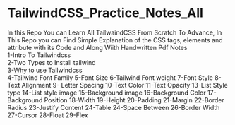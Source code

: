 # TailwindCSS_Practice_Notes_All
In this Repo You can Learn All TailwaindCSS From Scratch To Advance, In This Repo you can Find Simple Explanation of the CSS tags, elements and attribute with its Code and Along Wiith Handwritten Pdf Notes<br>
1-Intro To Tailwindcss<br>
2-Two Types to Install tailwind<br>
3-Why to use Tailwindcss<br>
4-Tailwind Font Family
5-Font Size
6-Tailwind Font weight
7-Font Style
8-Text Alignment
9- Letter Spacing
10-Text Color
11-Text Opacity
13-List Style type
14-List style image
15-Background image
16-Background Color
17-Background Position
18-Width
19-Height
20-Padding
21-Margin
22-Border Radius
23-Justify Content
24-Table
24-Space Between
26-Border Width
27-Cursor
28-Float
29-Flex
